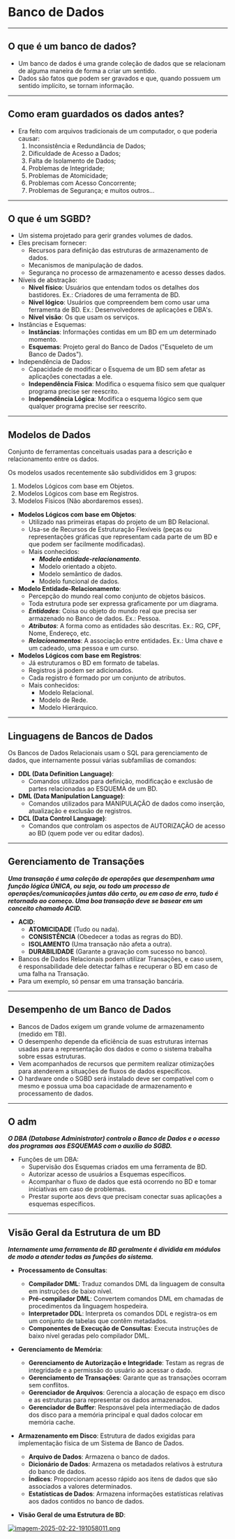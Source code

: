 # Banco de Dados
---
## O que é um banco de dados?
* Um banco de dados é uma grande coleção de dados que se relacionam de alguma maneira de forma a criar um sentido.
* Dados são fatos que podem ser gravados e que, quando possuem um sentido implícito, se tornam informação.

---
## Como eram guardados os dados antes?
* Era feito com arquivos tradicionais de um computador, o que poderia causar:
  1) Inconsistência e Redundância de Dados;
  2) Dificuldade de Acesso a Dados;
  3) Falta de Isolamento de Dados;
  4) Problemas de Integridade;
  5) Problemas de Atomicidade;
  6) Problemas com Acesso Concorrente;
  7) Problemas de Segurança;
  e muitos outros...

---
## O que é um SGBD?
* Um sistema projetado para gerir grandes volumes de dados.
* Eles precisam fornecer:
  * Recursos para definição das estruturas de armazenamento de dados.
  * Mecanismos de manipulação de dados.
  * Segurança no processo de armazenamento e acesso desses dados.
* Níveis de abstração:
  * **Nível físico**: Usuários que entendam todos os detalhes dos bastidores. Ex.: Criadores de uma ferramenta de BD.
  * **Nível lógico**: Usuários que compreendem bem como usar uma ferramenta de BD. Ex.: Desenvolvedores de aplicações e DBA's.
  * **Nível visão**: Os que usam os serviços.
* Instâncias e Esquemas:
  * **Instâncias**: Informações contidas em um BD em um determinado momento.
  * **Esquemas**: Projeto geral do Banco de Dados ("Esqueleto de um Banco de Dados").
* Independência de Dados:
  * Capacidade de modificar o Esquema de um BD sem afetar as aplicações conectadas a ele.
  * **Independência Física**: Modifica o esquema físico sem que qualquer programa precise ser reescrito.
  * **Independência Lógica**: Modifica o esquema lógico sem que qualquer programa precise ser reescrito.

---
## Modelos de Dados
Conjunto de ferramentas conceituais usadas para a descrição e relacionamento entre os dados.

Os modelos usados recentemente são subdivididos em 3 grupos:
1) Modelos Lógicos com base em Objetos.
2) Modelos Lógicos com base em Registros.
3) Modelos Físicos (Não abordaremos esses).

* **Modelos Lógicos com base em Objetos**:
  * Utilizado nas primeiras etapas do projeto de um BD Relacional.
  * Usa-se de Recursos de Estruturação Flexíveis (peças ou representações gráficas que representam cada parte de um BD e que podem ser facilmente modificadas).
  * Mais conhecidos:
    * ***Modelo entidade-relacionamento***.
    * Modelo orientado a objeto.
    * Modelo semântico de dados.
    * Modelo funcional de dados.
* **Modelo Entidade-Relacionamento**:
  * Percepção do mundo real como conjunto de objetos básicos.
  * Toda estrutura pode ser expressa graficamente por um diagrama.
  * ***Entidades***: Coisa ou objeto do mundo real que precisa ser armazenado no Banco de dados. Ex.: Pessoa.
  * ***Atributos***: A forma como as entidades são descritas. Ex.: RG, CPF, Nome, Endereço, etc.
  * ***Relacionamentos***: A associação entre entidades. Ex.: Uma chave e um cadeado, uma pessoa e um curso.
* **Modelos Lógicos com base em Registros**:
  * Já estruturamos o BD em formato de tabelas.
  * Registros já podem ser adicionados.
  * Cada registro é formado por um conjunto de atributos.
  * Mais conhecidos:
    * Modelo Relacional.
    * Modelo de Rede.
    * Modelo Hierárquico.

---
## Linguagens de Bancos de Dados
Os Bancos de Dados Relacionais usam o SQL para gerenciamento de dados, que internamente possui várias subfamílias de comandos:
* **DDL (Data Definition Language)**:
  * Comandos utilizados para definição, modificação e exclusão de partes relacionadas ao ESQUEMA de um BD.
* **DML (Data Manipulation Language)**:
  * Comandos utilizados para MANIPULAÇÃO de dados como inserção, atualização e exclusão de registros.
* **DCL (Data Control Language)**:
  * Comandos que controlam os aspectos de AUTORIZAÇÃO de acesso ao BD (quem pode ver ou editar dados).

---
## Gerenciamento de Transações
***Uma transação é uma coleção de operações que desempenham uma função lógica ÚNICA, ou seja, ou todo um processo de operações/comunicações juntas dão certo, ou em caso de erro, tudo é retornado ao começo. Uma boa transação deve se basear em um conceito chamado ACID.***
* **ACID**:
  * **ATOMICIDADE** (Tudo ou nada).
  * **CONSISTÊNCIA** (Obedecer a todas as regras do BD).
  * **ISOLAMENTO** (Uma transação não afeta a outra).
  * **DURABILIDADE** (Garante a gravação com sucesso no banco).
* Bancos de Dados Relacionais podem utilizar Transações, e caso usem, é responsabilidade dele detectar falhas e recuperar o BD em caso de uma falha na Transação.
* Para um exemplo, só pensar em uma transação bancária.

---
## Desempenho de um Banco de Dados
* Bancos de Dados exigem um grande volume de armazenamento (medido em TB).
* O desempenho depende da eficiência de suas estruturas internas usadas para a representação dos dados e como o sistema trabalha sobre essas estruturas.
* Vem acompanhados de recursos que permitem realizar otimizações para atenderem a situações de fluxos de dados específicos.
* O hardware onde o SGBD será instalado deve ser compatível com o mesmo e possua uma boa capacidade de armazenamento e processamento de dados.

---
## O adm
***O DBA (Database Administrator) controla o Banco de Dados e o acesso dos programas aos ESQUEMAS com o auxílio do SGBD.***
* Funções de um DBA:
  * Supervisão dos Esquemas criados em uma ferramenta de BD.
  * Autorizar acesso de usuários a Esquemas específicos.
  * Acompanhar o fluxo de dados que está ocorrendo no BD e tomar iniciativas em caso de problemas.
  * Prestar suporte aos devs que precisam conectar suas aplicações a esquemas específicos.

---
## Visão Geral da Estrutura de um BD
***Internamente uma ferramenta de BD geralmente é dividida em módulos de modo a atender todas as funções do sistema.***
* **Processamento de Consultas**:
  * **Compilador DML**: Traduz comandos DML da linguagem de consulta em instruções de baixo nível.
  * **Pré-compilador DML**: Convertem comandos DML em chamadas de procedimentos da linguagem hospedeira.
  * **Interpretador DDL**: Interpreta os comandos DDL e registra-os em um conjunto de tabelas que contêm metadados.
  * **Componentes de Execução de Consultas**: Executa instruções de baixo nível geradas pelo compilador DML.
* **Gerenciamento de Memória**:
  * **Gerenciamento de Autorização e Integridade**: Testam as regras de integridade e a permissão do usuário ao acessar o dado.
  * **Gerenciamento de Transações**: Garante que as transações ocorram sem conflitos.
  * **Gerenciador de Arquivos**: Gerencia a alocação de espaço em disco e as estruturas para representar os dados armazenados.
  * **Gerenciador de Buffer**: Responsável pela intermediação de dados dos disco para a memória principal e qual dados colocar em memória cache.
* **Armazenamento em Disco**:
  Estrutura de dados exigidas para implementação física de um Sistema de Banco de Dados.
  * **Arquivo de Dados**: Armazena o banco de dados.
  * **Dicionário de Dados**: Armazena os metadados relativos à estrutura do banco de dados.
  * **Índices**: Proporcionam acesso rápido aos itens de dados que são associados a valores determinados.
  * **Estatísticas de Dados**: Armazena informações estatísticas relativas aos dados contidos no banco de dados.

* **Visão Geral de uma Estrutura de BD**:

[![imagem-2025-02-22-191058011.png](https://i.postimg.cc/Qxn0Y9fd/imagem-2025-02-22-191058011.png)](https://postimg.cc/BXHTX6Wr)
